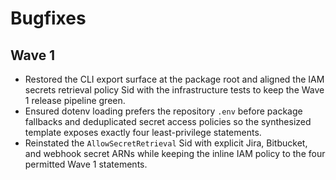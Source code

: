# Bugfixes

## Wave 1

- Restored the CLI export surface at the package root and aligned the IAM secrets
  retrieval policy Sid with the infrastructure tests to keep the Wave 1 release
  pipeline green.
- Ensured dotenv loading prefers the repository `.env` before package fallbacks
  and deduplicated secret access policies so the synthesized template exposes
  exactly four least-privilege statements.
- Reinstated the ``AllowSecretRetrieval`` Sid with explicit Jira, Bitbucket, and
  webhook secret ARNs while keeping the inline IAM policy to the four permitted
  Wave 1 statements.
